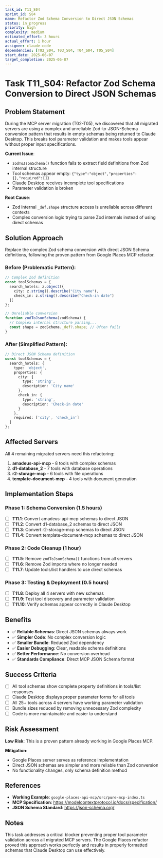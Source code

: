 ```yaml
---
task_id: T11_S04
sprint_id: S04
name: Refactor Zod Schema Conversion to Direct JSON Schemas
status: in_progress
priority: high
complexity: medium
estimated_effort: 3 hours
actual_effort: 1 hour
assignee: claude-code
dependencies: [T02_S04, T03_S04, T04_S04, T05_S04]
start_date: 2025-06-07
target_completion: 2025-06-07
---
```


# Task T11_S04: Refactor Zod Schema Conversion to Direct JSON Schemas

## Problem Statement

During the MCP server migration (T02-T05), we discovered that all migrated servers are using a complex and unreliable Zod-to-JSON-Schema conversion pattern that results in empty schemas being returned to Claude Desktop. This breaks tool parameter validation and makes tools appear without proper input specifications.

**Current Issue**: 
- `zodToJsonSchema()` function fails to extract field definitions from Zod internal structure
- Tool schemas appear empty: `{"type":"object","properties":{},"required":[]}`
- Claude Desktop receives incomplete tool specifications
- Parameter validation is broken

**Root Cause**: 
- Zod internal `_def.shape` structure access is unreliable across different contexts
- Complex conversion logic trying to parse Zod internals instead of using direct schemas

## Solution Approach

Replace the complex Zod schema conversion with direct JSON Schema definitions, following the proven pattern from Google Places MCP refactor.

### Before (Problematic Pattern):
```typescript
// Complex Zod definition
const toolSchemas = {
  search_hotels: z.object({
    city: z.string().describe("City name"),
    check_in: z.string().describe("Check-in date")
  })
};

// Unreliable conversion
function zodToJsonSchema(zodSchema) {
  // Complex internal structure parsing...
  const shape = zodSchema._def?.shape; // Often fails
}
```

### After (Simplified Pattern):
```typescript
// Direct JSON Schema definition
const toolSchemas = {
  search_hotels: {
    type: 'object',
    properties: {
      city: {
        type: 'string',
        description: 'City name'
      },
      check_in: {
        type: 'string', 
        description: 'Check-in date'
      }
    },
    required: ['city', 'check_in']
  }
};
```

## Affected Servers

All 4 remaining migrated servers need this refactoring:

1. **amadeus-api-mcp** - 8 tools with complex schemas
2. **d1-database_2** - 7 tools with database operations
3. **r2-storage-mcp** - 6 tools with file operations
4. **template-document-mcp** - 4 tools with document generation

## Implementation Steps

### Phase 1: Schema Conversion (1.5 hours)
- [ ] **T11.1**: Convert amadeus-api-mcp schemas to direct JSON
- [ ] **T11.2**: Convert d1-database_2 schemas to direct JSON
- [ ] **T11.3**: Convert r2-storage-mcp schemas to direct JSON  
- [ ] **T11.4**: Convert template-document-mcp schemas to direct JSON

### Phase 2: Code Cleanup (1 hour)
- [ ] **T11.5**: Remove `zodToJsonSchema()` functions from all servers
- [ ] **T11.6**: Remove Zod imports where no longer needed
- [ ] **T11.7**: Update tools/list handlers to use direct schemas

### Phase 3: Testing & Deployment (0.5 hours)
- [ ] **T11.8**: Deploy all 4 servers with new schemas
- [ ] **T11.9**: Test tool discovery and parameter validation
- [ ] **T11.10**: Verify schemas appear correctly in Claude Desktop

## Benefits

- ✅ **Reliable Schemas**: Direct JSON schemas always work
- ✅ **Simpler Code**: No complex conversion logic
- ✅ **Smaller Bundle**: Reduced Zod dependency
- ✅ **Easier Debugging**: Clear, readable schema definitions
- ✅ **Better Performance**: No conversion overhead
- ✅ **Standards Compliance**: Direct MCP JSON Schema format

## Success Criteria

- [ ] All tool schemas show complete property definitions in tools/list responses
- [ ] Claude Desktop displays proper parameter forms for all tools
- [ ] All 25+ tools across 4 servers have working parameter validation
- [ ] Bundle sizes reduced by removing unnecessary Zod complexity
- [ ] Code is more maintainable and easier to understand

## Risk Assessment

**Low Risk**: This is a proven pattern already working in Google Places MCP.

**Mitigation**: 
- Google Places server serves as reference implementation
- Direct JSON schemas are simpler and more reliable than Zod conversion
- No functionality changes, only schema definition method

## References

- **Working Example**: `google-places-api-mcp/src/pure-mcp-index.ts`
- **MCP Specification**: https://modelcontextprotocol.io/docs/specification/
- **JSON Schema Standard**: https://json-schema.org/

## Notes

This task addresses a critical blocker preventing proper tool parameter validation across all migrated MCP servers. The Google Places refactor proved this approach works perfectly and results in properly formatted schemas that Claude Desktop can use effectively.
